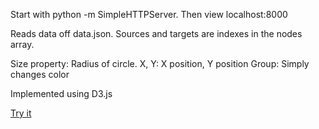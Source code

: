 Start with python -m SimpleHTTPServer. Then view localhost:8000

Reads data off data.json. Sources and targets are indexes in the nodes array.

Size property: Radius of circle.
X, Y: X position, Y position
Group: Simply changes color

Implemented using D3.js

[Try it](http://htmlpreview.github.com?https://github.com/farrukhshahzad/JS-NetSim/blob/master/d3Dev/index.html)
